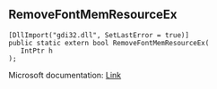 ## RemoveFontMemResourceEx

```
[DllImport("gdi32.dll", SetLastError = true)]
public static extern bool RemoveFontMemResourceEx(
   IntPtr h
);
```

Microsoft documentation: [Link](https://docs.microsoft.com/en-us/windows/win32/api/wingdi/nf-wingdi-removefontmemresourceex)
